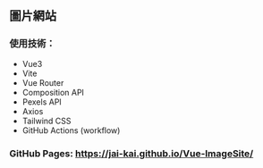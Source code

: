 ## 圖片網站
### 使用技術：  
- Vue3  
- Vite  
- Vue Router  
- Composition API  
- Pexels API
- Axios  
- Tailwind CSS
- GitHub Actions (workflow)
### GitHub Pages: https://jai-kai.github.io/Vue-ImageSite/  
